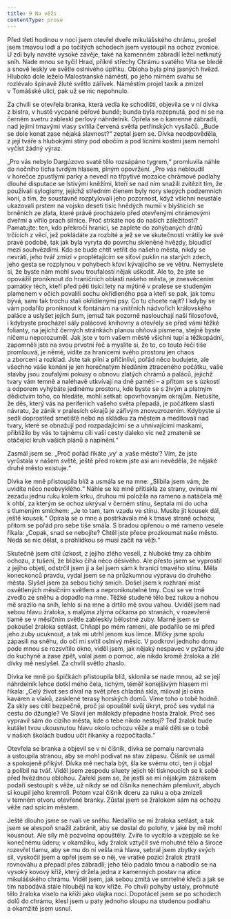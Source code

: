 ```yaml
---
title: 9 Na věži
contentType: prose
---
```


Před třetí hodinou v noci jsem otevřel dveře mikulášského chrámu, prošel jsem tmavou lodí a po točitých schodech jsem vystoupil na ochoz zvonice. U zdi byly naváté vysoké závěje, také na kamenném zábradlí ležel netknutý sníh. Nade mnou se tyčil Hrad, příkré střechy Chrámu svatého Víta se bledě a snově leskly ve světle oslnivého úplňku. Obloha byla plná jasných hvězd. Hluboko dole leželo Malostranské náměstí, po jeho mírném svahu se rozlévalo špinavě žluté světlo zářivek. Náměstím projel taxík a zmizel v Tomášské ulici, pak už se nic nepohnulo.

Za chvíli se otevřela branka, která vedla ke schodišti, objevila se v ní dívka z bistra, v hustě vycpané péřové bundě; bunda byla rozepnutá, pod ní se na černém svetru zableskl perlový náhrdelník. Opřela se o kamenné zábradlí, nad jejími tmavými vlasy svítila červená světla petřínských vysílačů. „Bude se dole konat zase nějaká slavnost?“ zeptal jsem se. Dívka neodpověděla, z její tváře s hlubokými stíny pod obočím a pod lícními kostmi jsem nemohl vyčíst žádný výraz.

„Pro vás nebylo Dargúzovo svaté tělo rozsápáno tygrem,“ promluvila náhle do nočního ticha tvrdým hlasem, plným opovržení. „Pro vás nebloudil v horečce zpustlými parky a nevedl na třpytivé mozaice chrámové podlahy dlouhé disputace se lstivými kněžími, kteří se nad ním snažili zvítězit tím, že používali sylogismy, jejichž středním členem byly nory slepých podzemních koní, a tím, že soustavně rozptylovali jeho pozornost, když všichni neustále ukazovali prstem na vojsko deseti tisíc hnědých mumií v blyštících se brněních ze zlata, které právě procházelo před otevřenými chrámovými dveřmi a vířilo prach silnice. Proč strkáte nos do našich záležitostí? Pamatujte: ten, kdo překročí hranici, se zaplete do zohýbaných drátů trčících z věcí, jež pokládáte za rozbité a jež se ve skutečnosti vrátily ke své pravé podobě, tak jak byla vyryta do povrchu skleněné hvězdy, bloudící mezi souhvězdími. Kdo se bude chtít vetřít do našeho města, nikdy se nevrátí, jeho tvář zmizí v proplétajícím se síťoví puklin na starých zdech, jeho gesta se rozplynou v pohybech křoví kývajícího se ve větru. Nemyslete si, že byste nám mohl svou troufalostí nějak uškodit. Ale to, že jste se opovážil proniknout do hraničních oblastí našeho města, je znesvěcením památky těch, kteří před pěti tisíci lety na mýtině v pralese se studeným plamenem v očích povalili sochu okřídleného psa a kteří se pak, jak tomu bývá, sami tak trochu stali okřídlenými psy. Co tu chcete najít? I kdyby se vám podařilo proniknout k fontánám na vnitřních nádvořích královského paláce a uslyšet jejich šum, jemuž tak pozorně naslouchají naši filosofové, i kdybyste procházel sály palácové knihovny a otevřely se před vámi těžké folianty, na jejichž černých stránkách planou ohňová písmena, stejně byste ničemu neporozuměl. Jak jste v tom vašem městě všichni tupí a těžkopádní, zapomněli jste na svou prvotní řeč a myslíte si, že to, co touto řečí tiše promlouvá, je němé, vidíte za hranicemi svého prostoru jen chaos a zborcení a rozklad. Jste tak pilní a přičinliví, pořád něco budujete, ale všechno vaše konání je jen horečnatým hledáním ztraceného počátku, vaše stavby jsou zoufalými pokusy o obnovu zlatých chrámů a paláců, jejichž tvary vám temně a naléhavě utkvívají na dně paměti – a přitom se s úzkostí a odporem vyhýbáte jedinému prostoru, kde byste se s živým a platným dědictvím toho, co hledáte, mohli setkat: opovrhovaným okrajům. Netušíte, že děs, který vás na periferiích vašeho světa přepadá, je počátkem slasti návratu, že zánik v pralesích okrajů je zářivým znovuzrozením. Kdybyste si sedli doprostřed smetiště nebo na skládku za městem a meditovali nad tvary, které se obnažují pod rozpadajícími se a uhnívajícími maskami, přiblížilo by vás to tajnému cíli vaší cesty daleko víc než zmateně se otáčející kruh vašich plánů a naplnění.“

Zasmál jsem se. „Proč pořád říkáte ‚vy‘ a ‚vaše město‘? Vím, že jste vyrůstala v našem světě, ještě před rokem jste asi ani nevěděla, že nějaké druhé město existuje.“

Dívka ke mně přistoupila blíž a usmála se na mne: „Slíbila jsem vám, že uvidíte něco neobvyklého.“ Náhle se ke mně přitiskla ze strany, ovinula mi zezadu jednu ruku kolem krku, druhou mi položila na rameno a natáčela mě k ohbí, za kterým se ochoz ukrýval v černém stínu, šeptala mi do ucha s tlumeným smíchem: „Je to tam, tam vzadu ve stínu. Musíte jít kousek dál, ještě kousek.“ Opírala se o mne a postrkávala mě k tmavé straně ochozu, přitom se pořád pro sebe tiše smála. S bradou opřenou o mé rameno vesele říkala: „Copak, snad se nebojíte? Chtěl jste přece prozkoumat naše město. Nedá se nic dělat, s prohlídkou se musí začít na věži.“

Skutečně jsem cítil úzkost, z jejího zlého veselí, z hluboké tmy za ohbím ochozu, z tušení, že blízko číhá něco děsivého. Ale přesto jsem se vyprostil z jejího objetí, odstrčil jsem ji a šel jsem sám k hranici tmavého stínu. Měla koneckonců pravdu, vydal jsem se na průzkumnou výpravu do druhého města. Slyšel jsem za sebou tichý smích. Došel jsem k rozhraní míst osvětlených měsíčním světlem a neproniknutelné tmy. Cosi se ve tmě zvedlo ze sněhu a dopadlo na mne. Těžké studené tělo bez rukou a nohou mě srazilo na sníh, lehlo si na mne a drtilo mě svou vahou. Uviděl jsem nad sebou hlavu žraloka, s malýma zlýma očkama po stranách, v rozevřené tlamě se v měsíčním světle zableskly bělostné zuby. Marně jsem se pokoušel žraloka setřást. Chňapl po mém rameni, ale podařilo se mi před jeho zuby ucuknout, a tak mi utrhl jenom kus límce. Mlčky jsme spolu zápasili na sněhu, do očí mi svítil oslnivý měsíc. V podkroví jednoho domu pode mnou se rozsvítilo okno, viděl jsem, jak nějaký nespavec v pyžamu jde do kuchyně a zase zpět, volal jsem o pomoc, ale nikdo kromě žraloka a zlé dívky mě neslyšel. Za chvíli světlo zhaslo.

Dívka ke mně po špičkách přistoupila blíž, sklonila se nade mnou, až se její náhrdelník lehce dotkl mého čela, tichým, téměř konejšivým hlasem mi říkala: „Celý život ses díval na svět přes chladná skla, miloval jsi okna kaváren a vlaků, zasklené terasy horských domů. Víme toho o tobě hodně. Za skly ses cítil bezpečně, proč jsi opouštěl svůj úkryt, proč ses vydal na cestu do džungle? Ve Slavii jen málokdy přepadne hosta žralok. Proč ses vypravil sám do cizího města, kde o tebe nikdo nestojí? Teď žralok bude kutálet tvou ukousnutou hlavu okolo ochozu věže a malé děti se o tobě v našich školách budou učit říkanky a rozpočítadla.“

Otevřela se branka a objevil se v ní číšník, dívka se pomalu narovnala a ustoupila stranou, aby se mohl podívat na stav zápasu. Číšník se usmál a spokojeně přikývl. Dívka mě nechala být, šla ke svému otci, ten ji objal a políbil na tvář. Viděl jsem zespodu siluety jejich těl tisknoucích se k sobě před hvězdnou oblohou. Zařekl jsem se, že jestli se mi nějakým zázrakem podaří sestoupit s věže, už nikdy se od číšníka nenechám přemluvit, abych si koupil jeho kremroli. Potom vzal číšník dceru za ruku a oba zmizeli v temném otvoru otevřené branky. Zůstal jsem se žralokem sám na ochozu věže nad spícím městem.

Ještě dlouho jsme se rvali ve sněhu. Nedařilo se mi žraloka setřást, a tak jsem se alespoň snažil zabránit, aby se dostal do polohy, v jaké by mě mohl kousnout. Ale síly mě pozvolna opouštěly. Zvíře to vycítilo a vzepjalo se ke konečnému úderu; v okamžiku, kdy žralok vztyčil své mohutné tělo a široce rozevřel tlamu, aby se mu do ní vešla má hlava, sebral jsem zbytky svých sil, vyskočil jsem a opřel jsem se o něj, ve vratké pozici žralok ztratil rovnováhu a přepadl přes zábradlí; jeho tělo padalo tmou a nabodlo se na vysoký kovový kříž, který držela jedna z kamenných postav na atice mikulášského chrámu. Viděl jsem, jak sebou zmítá ve smrtelné křeči a jak se tím nabodává stále hlouběji na kov kříže. Po chvíli pohyby ustaly, prohnuté tělo žraloka viselo na kříži jako vlajka noci. Dopotácel jsem se po schodech dolů do chrámu, klesl jsem u paty jednoho sloupu na studenou podlahu a okamžitě jsem usnul.
